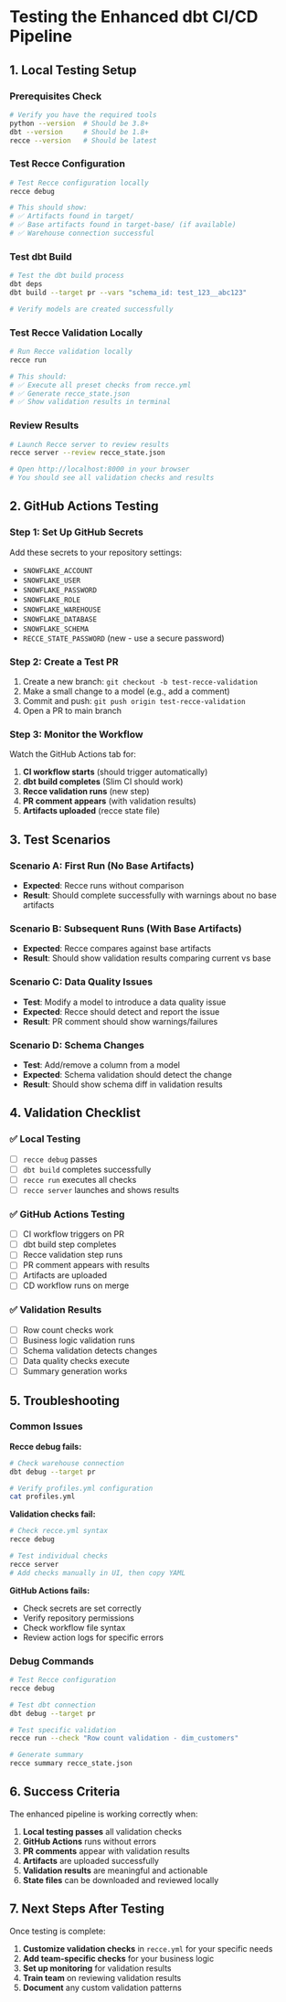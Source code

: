 # Testing the Enhanced dbt CI/CD Pipeline

## 1. Local Testing Setup

### Prerequisites Check
```bash
# Verify you have the required tools
python --version  # Should be 3.8+
dbt --version     # Should be 1.8+
recce --version   # Should be latest
```

### Test Recce Configuration
```bash
# Test Recce configuration locally
recce debug

# This should show:
# ✅ Artifacts found in target/
# ✅ Base artifacts found in target-base/ (if available)
# ✅ Warehouse connection successful
```

### Test dbt Build
```bash
# Test the dbt build process
dbt deps
dbt build --target pr --vars "schema_id: test_123__abc123"

# Verify models are created successfully
```

### Test Recce Validation Locally
```bash
# Run Recce validation locally
recce run

# This should:
# ✅ Execute all preset checks from recce.yml
# ✅ Generate recce_state.json
# ✅ Show validation results in terminal
```

### Review Results
```bash
# Launch Recce server to review results
recce server --review recce_state.json

# Open http://localhost:8000 in your browser
# You should see all validation checks and results
```

## 2. GitHub Actions Testing

### Step 1: Set Up GitHub Secrets
Add these secrets to your repository settings:
- `SNOWFLAKE_ACCOUNT`
- `SNOWFLAKE_USER` 
- `SNOWFLAKE_PASSWORD`
- `SNOWFLAKE_ROLE`
- `SNOWFLAKE_WAREHOUSE`
- `SNOWFLAKE_DATABASE`
- `SNOWFLAKE_SCHEMA`
- `RECCE_STATE_PASSWORD` (new - use a secure password)

### Step 2: Create a Test PR
1. Create a new branch: `git checkout -b test-recce-validation`
2. Make a small change to a model (e.g., add a comment)
3. Commit and push: `git push origin test-recce-validation`
4. Open a PR to main branch

### Step 3: Monitor the Workflow
Watch the GitHub Actions tab for:
1. **CI workflow starts** (should trigger automatically)
2. **dbt build completes** (Slim CI should work)
3. **Recce validation runs** (new step)
4. **PR comment appears** (with validation results)
5. **Artifacts uploaded** (recce state file)

## 3. Test Scenarios

### Scenario A: First Run (No Base Artifacts)
- **Expected**: Recce runs without comparison
- **Result**: Should complete successfully with warnings about no base artifacts

### Scenario B: Subsequent Runs (With Base Artifacts)
- **Expected**: Recce compares against base artifacts
- **Result**: Should show validation results comparing current vs base

### Scenario C: Data Quality Issues
- **Test**: Modify a model to introduce a data quality issue
- **Expected**: Recce should detect and report the issue
- **Result**: PR comment should show warnings/failures

### Scenario D: Schema Changes
- **Test**: Add/remove a column from a model
- **Expected**: Schema validation should detect the change
- **Result**: Should show schema diff in validation results

## 4. Validation Checklist

### ✅ Local Testing
- [ ] `recce debug` passes
- [ ] `dbt build` completes successfully
- [ ] `recce run` executes all checks
- [ ] `recce server` launches and shows results

### ✅ GitHub Actions Testing
- [ ] CI workflow triggers on PR
- [ ] dbt build step completes
- [ ] Recce validation step runs
- [ ] PR comment appears with results
- [ ] Artifacts are uploaded
- [ ] CD workflow runs on merge

### ✅ Validation Results
- [ ] Row count checks work
- [ ] Business logic validation runs
- [ ] Schema validation detects changes
- [ ] Data quality checks execute
- [ ] Summary generation works

## 5. Troubleshooting

### Common Issues

**Recce debug fails:**
```bash
# Check warehouse connection
dbt debug --target pr

# Verify profiles.yml configuration
cat profiles.yml
```

**Validation checks fail:**
```bash
# Check recce.yml syntax
recce debug

# Test individual checks
recce server
# Add checks manually in UI, then copy YAML
```

**GitHub Actions fails:**
- Check secrets are set correctly
- Verify repository permissions
- Check workflow file syntax
- Review action logs for specific errors

### Debug Commands
```bash
# Test Recce configuration
recce debug

# Test dbt connection
dbt debug --target pr

# Test specific validation
recce run --check "Row count validation - dim_customers"

# Generate summary
recce summary recce_state.json
```

## 6. Success Criteria

The enhanced pipeline is working correctly when:

1. **Local testing passes** all validation checks
2. **GitHub Actions** runs without errors
3. **PR comments** appear with validation results
4. **Artifacts** are uploaded successfully
5. **Validation results** are meaningful and actionable
6. **State files** can be downloaded and reviewed locally

## 7. Next Steps After Testing

Once testing is complete:

1. **Customize validation checks** in `recce.yml` for your specific needs
2. **Add team-specific checks** for your business logic
3. **Set up monitoring** for validation results
4. **Train team** on reviewing validation results
5. **Document** any custom validation patterns
